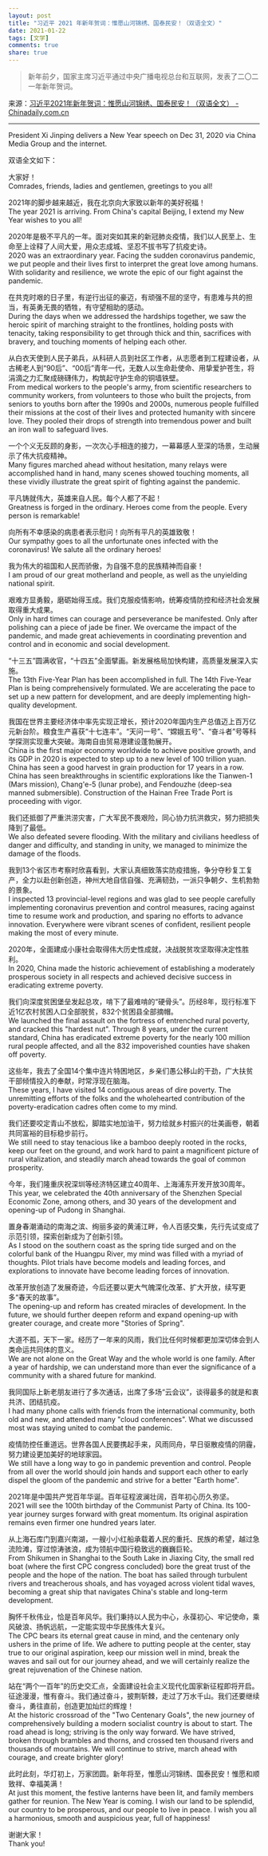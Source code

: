 ```yaml
---
layout: post
title: "习近平 2021 年新年贺词：惟愿山河锦绣、国泰民安！（双语全文）"
date: 2021-01-22
tags: [文学]
comments: true
share: true
---
```


> 新年前夕，国家主席习近平通过中央广播电视总台和互联网，发表了二〇二一年新年贺词。

来源：[习近平2021年新年贺词：惟愿山河锦绣、国泰民安！（双语全文） - Chinadaily.com.cn](https://language.chinadaily.com.cn/a/202012/31/WS5fedde5ba31024ad0ba9feb3.html)

---

President Xi Jinping delivers a New Year speech on Dec 31, 2020 via China Media Group and the internet. 

双语全文如下：
 
大家好！<br/>Comrades, friends, ladies and gentlemen, greetings to you all!
 
2021年的脚步越来越近，我在北京向大家致以新年的美好祝福！<br/>The year 2021 is arriving. From China's capital Beijing, I extend my New Year wishes to you all!
 
2020年是极不平凡的一年。面对突如其来的新冠肺炎疫情，我们以人民至上、生命至上诠释了人间大爱，用众志成城、坚忍不拔书写了抗疫史诗。<br/>2020 was an extraordinary year. Facing the sudden coronavirus pandemic, we put people and their lives first to interpret the great love among humans. With solidarity and resilience, we wrote the epic of our fight against the pandemic.
 
在共克时艰的日子里，有逆行出征的豪迈，有顽强不屈的坚守，有患难与共的担当，有英勇无畏的牺牲，有守望相助的感动。<br/>During the days when we addressed the hardships together, we saw the heroic spirit of marching straight to the frontlines, holding posts with tenacity, taking responsibility to get through thick and thin, sacrifices with bravery, and touching moments of helping each other.
 
从白衣天使到人民子弟兵，从科研人员到社区工作者，从志愿者到工程建设者，从古稀老人到“90后”、“00后”青年一代，无数人以生命赴使命、用挚爱护苍生，将涓滴之力汇聚成磅礴伟力，构筑起守护生命的铜墙铁壁。<br/>From medical workers to the people's army, from scientific researchers to community workers, from volunteers to those who built the projects, from seniors to youths born after the 1990s and 2000s, numerous people fulfilled their missions at the cost of their lives and protected humanity with sincere love. They pooled their drops of strength into tremendous power and built an iron wall to safeguard lives.
 
一个个义无反顾的身影，一次次心手相连的接力，一幕幕感人至深的场景，生动展示了伟大抗疫精神。<br/>Many figures marched ahead without hesitation, many relays were accomplished hand in hand, many scenes showed touching moments, all these vividly illustrate the great spirit of fighting against the pandemic.
 
平凡铸就伟大，英雄来自人民。每个人都了不起！<br/>Greatness is forged in the ordinary. Heroes come from the people. Every person is remarkable!
 
向所有不幸感染的病患者表示慰问！向所有平凡的英雄致敬！<br/>Our sympathy goes to all the unfortunate ones infected with the coronavirus! We salute all the ordinary heroes!
 
我为伟大的祖国和人民而骄傲，为自强不息的民族精神而自豪！<br/>I am proud of our great motherland and people, as well as the unyielding national spirit.
 
艰难方显勇毅，磨砺始得玉成。我们克服疫情影响，统筹疫情防控和经济社会发展取得重大成果。<br/>Only in hard times can courage and perseverance be manifested. Only after polishing can a piece of jade be finer. We overcame the impact of the pandemic, and made great achievements in coordinating prevention and control and in economic and social development.
 
“十三五”圆满收官，“十四五”全面擘画。新发展格局加快构建，高质量发展深入实施。<br/>The 13th Five-Year Plan has been accomplished in full. The 14th Five-Year Plan is being comprehensively formulated. We are accelerating the pace to set up a new pattern for development, and are deeply implementing high-quality development.
 
我国在世界主要经济体中率先实现正增长，预计2020年国内生产总值迈上百万亿元新台阶。粮食生产喜获“十七连丰”。“天问一号”、“嫦娥五号”、“奋斗者”号等科学探测实现重大突破。海南自由贸易港建设蓬勃展开。<br/>China is the first major economy worldwide to achieve positive growth, and its GDP in 2020 is expected to step up to a new level of 100 trillion yuan. China has seen a good harvest in grain production for 17 years in a row. China has seen breakthroughs in scientific explorations like the Tianwen-1 (Mars mission), Chang'e-5 (lunar probe), and Fendouzhe (deep-sea manned submersible). Construction of the Hainan Free Trade Port is proceeding with vigor.
 
我们还抵御了严重洪涝灾害，广大军民不畏艰险，同心协力抗洪救灾，努力把损失降到了最低。<br/>We also defeated severe flooding. With the military and civilians heedless of danger and difficulty, and standing in unity, we managed to minimize the damage of the floods.
 
我到13个省区市考察时欣喜看到，大家认真细致落实防疫措施，争分夺秒复工复产，全力以赴创新创造，神州大地自信自强、充满韧劲，一派只争朝夕、生机勃勃的景象。<br/>I inspected 13 provincial-level regions and was glad to see people carefully implementing coronavirus prevention and control measures, racing against time to resume work and production, and sparing no efforts to advance innovation. Everywhere were vibrant scenes of confident, resilient people making the most of every minute.
 
2020年，全面建成小康社会取得伟大历史性成就，决战脱贫攻坚取得决定性胜利。<br/>In 2020, China made the historic achievement of establishing a moderately prosperous society in all respects and achieved decisive success in eradicating extreme poverty.
 
我们向深度贫困堡垒发起总攻，啃下了最难啃的“硬骨头”。历经8年，现行标准下近1亿农村贫困人口全部脱贫，832个贫困县全部摘帽。<br/>We launched the final assault on the fortress of entrenched rural poverty, and cracked this "hardest nut". Through 8 years, under the current standard, China has eradicated extreme poverty for the nearly 100 million rural people affected, and all the 832 impoverished counties have shaken off poverty.
 
这些年，我去了全国14个集中连片特困地区，乡亲们愚公移山的干劲，广大扶贫干部倾情投入的奉献，时常浮现在脑海。<br/>These years, I have visited 14 contiguous areas of dire poverty. The unremitting efforts of the folks and the wholehearted contribution of the poverty-eradication cadres often come to my mind.
 
我们还要咬定青山不放松，脚踏实地加油干，努力绘就乡村振兴的壮美画卷，朝着共同富裕的目标稳步前行。<br/>We still need to stay tenacious like a bamboo deeply rooted in the rocks, keep our feet on the ground, and work hard to paint a magnificent picture of rural vitalization, and steadily march ahead towards the goal of common prosperity.
 
今年，我们隆重庆祝深圳等经济特区建立40周年、上海浦东开发开放30周年。<br/>This year, we celebrated the 40th anniversary of the Shenzhen Special Economic Zone, among others, and 30 years of the development and opening-up of Pudong in Shanghai.
 
置身春潮涌动的南海之滨、绚丽多姿的黄浦江畔，令人百感交集，先行先试变成了示范引领，探索创新成为了创新引领。<br/>As I stood on the southern coast as the spring tide surged and on the colorful bank of the Huangpu River, my mind was filled with a myriad of thoughts. Pilot trials have become models and leading forces, and explorations to innovate have become leading forces of innovation.
 
改革开放创造了发展奇迹，今后还要以更大气魄深化改革、扩大开放，续写更多“春天的故事”。<br/>The opening-up and reform has created miracles of development. In the future, we should further deepen reform and expand opening-up with greater courage, and create more "Stories of Spring".
 
大道不孤，天下一家。经历了一年来的风雨，我们比任何时候都更加深切体会到人类命运共同体的意义。<br/>We are not alone on the Great Way and the whole world is one family. After a year of hardship, we can understand more than ever the significance of a community with a shared future for mankind.
 
我同国际上新老朋友进行了多次通话，出席了多场“云会议”，谈得最多的就是和衷共济、团结抗疫。<br/>I had many phone calls with friends from the international community, both old and new, and attended many "cloud conferences". What we discussed most was staying united to combat the pandemic.
 
疫情防控任重道远。世界各国人民要携起手来，风雨同舟，早日驱散疫情的阴霾，努力建设更加美好的地球家园。<br/>We still have a long way to go in pandemic prevention and control. People from all over the world should join hands and support each other to early dispel the gloom of the pandemic and strive for a better "Earth home".
 
2021年是中国共产党百年华诞。百年征程波澜壮阔，百年初心历久弥坚。<br/>2021 will see the 100th birthday of the Communist Party of China. Its 100-year journey surges forward with great momentum. Its original aspiration remains even firmer one hundred years later.
 
从上海石库门到嘉兴南湖，一艘小小红船承载着人民的重托、民族的希望，越过急流险滩，穿过惊涛骇浪，成为领航中国行稳致远的巍巍巨轮。<br/>From Shikumen in Shanghai to the South Lake in Jiaxing City, the small red boat (where the first CPC congress concluded) bore the great trust of the people and the hope of the nation. The boat has sailed through turbulent rivers and treacherous shoals, and has voyaged across violent tidal waves, becoming a great ship that navigates China's stable and long-term development.
 
胸怀千秋伟业，恰是百年风华。我们秉持以人民为中心，永葆初心、牢记使命，乘风破浪、扬帆远航，一定能实现中华民族伟大复兴。<br/>The CPC bears its eternal great cause in mind, and the centenary only ushers in the prime of life. We adhere to putting people at the center, stay true to our original aspiration, keep our mission well in mind, break the waves and sail out for our journey ahead, and we will certainly realize the great rejuvenation of the Chinese nation.
 
站在“两个一百年”的历史交汇点，全面建设社会主义现代化国家新征程即将开启。征途漫漫，惟有奋斗。我们通过奋斗，披荆斩棘，走过了万水千山。我们还要继续奋斗，勇往直前，创造更加灿烂的辉煌！<br/>At the historic crossroad of the "Two Centenary Goals", the new journey of comprehensively building a modern socialist country is about to start. The road ahead is long; striving is the only way forward. We have strived, broken through brambles and thorns, and crossed ten thousand rivers and thousands of mountains. We will continue to strive, march ahead with courage, and create brighter glory!
 
此时此刻，华灯初上，万家团圆。新年将至，惟愿山河锦绣、国泰民安！惟愿和顺致祥、幸福美满！<br/>At just this moment, the festive lanterns have been lit, and family members gather for reunion. The New Year is coming. I wish our land to be splendid, our country to be prosperous, and our people to live in peace. I wish you all a harmonious, smooth and auspicious year, full of happiness!
 
谢谢大家！<br/>Thank you!
